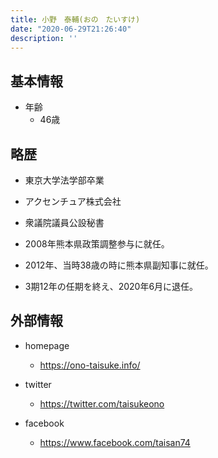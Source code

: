 ```yaml
---
title: 小野　泰輔(おの　たいすけ)
date: "2020-06-29T21:26:40"
description: ''
---
```


## 基本情報

* 年齢
  * 46歳

## 略歴

* 東京大学法学部卒業

* アクセンチュア株式会社

* 衆議院議員公設秘書

* 2008年熊本県政策調整参与に就任。

* 2012年、当時38歳の時に熊本県副知事に就任。

* 3期12年の任期を終え、2020年6月に退任。


## 外部情報

* homepage
  * https://ono-taisuke.info/


* twitter
  * https://twitter.com/taisukeono


* facebook
  * https://www.facebook.com/taisan74



